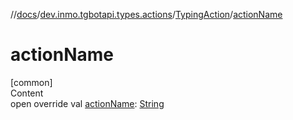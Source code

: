 //[docs](../../../index.md)/[dev.inmo.tgbotapi.types.actions](../index.md)/[TypingAction](index.md)/[actionName](action-name.md)



# actionName  
[common]  
Content  
open override val [actionName](action-name.md): [String](https://kotlinlang.org/api/latest/jvm/stdlib/kotlin/-string/index.html)  



